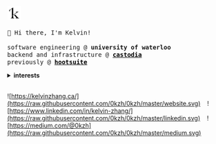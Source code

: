 <p>
  <img src="https://raw.githubusercontent.com/0kzh/0kzh/master/logo.svg" width="32px">
  <br><br>
  <samp>
  👋 Hi there, I'm Kelvin!<br><br>
  software engineering @ <b>university of waterloo</b><br>
  backend and infrastructure @ <b><a href="https://castodia.com" style="color: black;">castodia</a></b><br>
  previously @ <b><a href="https://hootsuite.com" style="color: black;">hootsuite</a></b>
  </samp>
</p>

<details>
  <summary><b>interests</b></summary>
  <samp>
  <ul>
    <li><a href="https://kelvinzhang.ca/photo/">photography</a> 📸</li>
    <li><a href="https://kelvinzhang.ca/work">building things</a> 🛠</li>
    <li>non-fiction 📕</li>
    <li>weightlifting & tennis 🏋🏻‍♂️</li>
    <li>coffee ☕️</li>
  </ul>
  </samp>
</details>
<br>

![https://kelvinzhang.ca/](https://raw.githubusercontent.com/0kzh/0kzh/master/website.svg)
&nbsp;&nbsp;
![https://www.linkedin.com/in/kelvin-zhang/](https://raw.githubusercontent.com/0kzh/0kzh/master/linkedin.svg)
&nbsp;&nbsp;
![https://medium.com/@0kzh](https://raw.githubusercontent.com/0kzh/0kzh/master/medium.svg)
